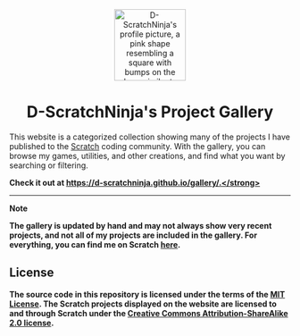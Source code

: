 <div align=center>
  <img src="https://uploads.scratch.mit.edu/get_image/user/33988895_128x128.png" alt="D-ScratchNinja's profile picture, a pink shape resembling a square with bumps on the edges, similar to a wavy circle, with a D on the bottom-left and eyes looking ahead on the top-right, inside a pink circular ring" width="128px"></img>

  # D-ScratchNinja's Project Gallery
</div>

This website is a categorized collection showing many of the projects I have published to the [Scratch](https://scratch.mit.edu) coding community. With the gallery, you can browse my games, utilities, and other creations, and find what you want by searching or filtering.

<strong>Check it out at https://d-scratchninja.github.io/gallery/.</strong>

---

> [!NOTE]
> The gallery is updated by hand and may not always show very recent projects, and not all of my projects are included in the gallery. For everything, you can find me on Scratch [here](https://scratch.mit.edu/users/D-ScratchNinja/).

## License

The source code in this repository is licensed under the terms of the [MIT License](./LICENSE). The Scratch projects displayed on the website are licensed to and through Scratch under the [Creative Commons Attribution-ShareAlike 2.0 license](https://creativecommons.org/licenses/by-sa/2.0/).
